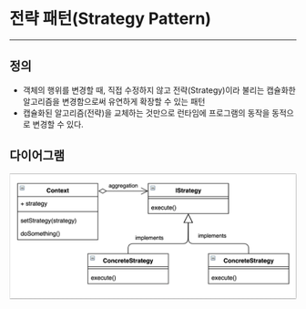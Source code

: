 # 전략 패턴(Strategy Pattern)
***
## 정의
- 객체의 행위를 변경할 때, 직접 수정하지 않고 전략(Strategy)이라 불리는 캡슐화한 알고리즘을 변경함으로써 유연하게 확장할 수 있는 패턴
- 캡슐화된 알고리즘(전략)을 교체하는 것만으로 런타임에 프로그램의 동작을 동적으로 변경할 수 있다.
## 다이어그램
![img.png](images/strategy.png)